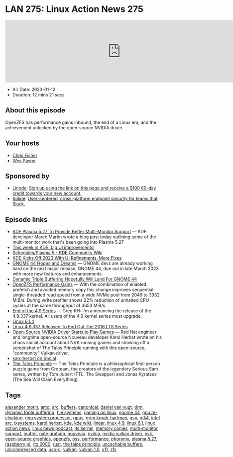 # LAN 275: Linux Action News 275

<iframe src="https://player.fireside.fm/v2/DAcK9LdX+Wi-myIs5?theme=dark" width="740" height="200" frameborder="0" scrolling="no"></iframe>

* Air Date: 2023-01-12
* Duration: 12 mins 21 secs

## About this episode

OpenZFS has performance gains inbound, the end of a Linux era, and the achievement unlocked by the open-source NVIDIA driver.

## Your hosts
* [Chris Fisher](https://linuxactionnews.com/hosts/chris)
* [Wes Payne](https://linuxactionnews.com/hosts/wes)

## Sponsored by

  * [Linode](http://linode.com/lan): [Sign up using the link on this page and receive a $100 60-day credit towards your new account. ](http://linode.com/lan)
  * [Kolide](https://kolide.com/lan): [User-centered, cross-platform endpoint security for teams that Slack. ](https://kolide.com/lan)



## Episode links

  * [KDE Plasma 5.27 To Provide Better Multi-Monitor Support](https://www.phoronix.com/news/KDE-Plasma-5.27-Multi-Monitor "KDE Plasma 5.27 To Provide Better Multi-Monitor Support") — KDE developer Marco Martin wrote a blog post today outlining some of the multi-monitor work that's been going into Plasma 5.27
  * [This week in KDE: big UI improvements!](https://pointieststick.com/2023/01/06/this-week-in-kde-big-ui-improvements/ "This week in KDE: big UI improvements!")
  * [Schedules/Plasma 5 - KDE Community Wiki](https://community.kde.org/Schedules/Plasma_5 "Schedules/Plasma 5 - KDE Community Wiki")
  * [KDE Kicks Off 2023 With UI Refinements, More Fixes](https://www.phoronix.com/news/KDE-Starts-2023 "KDE Kicks Off 2023 With UI Refinements, More Fixes")
  * [GNOME 44 Hopes and Dreams](https://9to5linux.com/gnome-44-release-date "GNOME 44 Hopes and Dreams") — GNOME devs are already working hard on the next major release, GNOME 44, due out in late March 2023 with more new features and enhancements.
  * [Dynamic Triple Buffering Hopefully Will Land For GNOME 44](https://www.phoronix.com/news/GNOME-44-Hopes-Triple-Buffering "Dynamic Triple Buffering Hopefully Will Land For GNOME 44")
  * [OpenZFS Performance Gains](https://github.com/openzfs/zfs/pull/14243 "OpenZFS Performance Gains") — With the combination of enabled prefetch and avoided memory copy this change improves sequential single-threaded read speed from a wide NVMe pool from 2049 to 3932 MiB/s. During write profiler shows 22% reduction of unhalted CPU cycles at the same throughput of 3653 MiB/s.
  * [End of the 4.9 Series](https://lore.kernel.org/lkml/Y7lbu6%2F0P7Q%2FP3oj@kroah.com/T/ "End of the 4.9 Series") — Greg KH: I'm announcing the release of the 4.9.337 kernel. All users of the 4.9 kernel series must upgrade.
  * [Linux 6.1.4](https://lore.kernel.org/lkml/1673088312205135@kroah.com/T/#t "Linux 6.1.4")
  * [Linux 4.9.337 Released To End Out The 2016 LTS Series](https://www.phoronix.com/news/Linux-4.9.337-LTS-Over "Linux 4.9.337 Released To End Out The 2016 LTS Series")
  * [Open-Source NVIDIA Driver Starts to Play Games](https://www.phoronix.com/news/NVK-Running-Talos-Game "Open-Source NVIDIA Driver Starts to Play Games") — Red Hat engineer and longtime open-source Nouveau developer Karol Herbst wrote on his chaos.social account about NVK running games and showing off a screenshot of The Talos Principle running with this open-source, "community" Vulkan driver.
  * [karolherbst on Social](https://chaos.social/@karolherbst/109666048560595911 "karolherbst on Social")
  * [The Talos Principle](http://www.croteam.com/talosprinciple/ "The Talos Principle") — The Talos Principle is a philosophical first-person puzzle game from Croteam, the creators of the legendary Serious Sam series, written by Tom Jubert (FTL, The Swapper) and Jonas Kyratzes (The Sea Will Claim Everything). 



## Tags

[alexander motin](https://linuxactionnews.com/tags/alexander%20motin), [amd](https://linuxactionnews.com/tags/amd), [arc](https://linuxactionnews.com/tags/arc), [buffers](https://linuxactionnews.com/tags/buffers), [canonical](https://linuxactionnews.com/tags/canonical), [daniel van vugt](https://linuxactionnews.com/tags/daniel%20van%20vugt), [drm](https://linuxactionnews.com/tags/drm), [dynamic triple buffering](https://linuxactionnews.com/tags/dynamic%20triple%20buffering), [file systems](https://linuxactionnews.com/tags/file%20systems), [gaming on linux](https://linuxactionnews.com/tags/gaming%20on%20linux), [gnome 44](https://linuxactionnews.com/tags/gnome%2044), [gpu re-clocking](https://linuxactionnews.com/tags/gpu%20re-clocking), [gpu system processor](https://linuxactionnews.com/tags/gpu%20system%20processor), [gpus](https://linuxactionnews.com/tags/gpus), [greg kroah-hartman](https://linuxactionnews.com/tags/greg%20kroah-hartman), [gsp](https://linuxactionnews.com/tags/gsp), [gtk4](https://linuxactionnews.com/tags/gtk4), [intel arc](https://linuxactionnews.com/tags/intel%20arc), [ixsystems](https://linuxactionnews.com/tags/ixsystems), [karol herbst](https://linuxactionnews.com/tags/karol%20herbst), [kde](https://linuxactionnews.com/tags/kde), [kde wiki](https://linuxactionnews.com/tags/kde%20wiki), [linear](https://linuxactionnews.com/tags/linear), [linux 4.9](https://linuxactionnews.com/tags/linux%204.9), [linux 6.1](https://linuxactionnews.com/tags/linux%206.1), [linux action news](https://linuxactionnews.com/tags/linux%20action%20news), [linux news podcast](https://linuxactionnews.com/tags/linux%20news%20podcast), [lts kernel](https://linuxactionnews.com/tags/lts%20kernel), [memory copies](https://linuxactionnews.com/tags/memory%20copies), [multi-monitor support](https://linuxactionnews.com/tags/multi-monitor%20support), [mutter](https://linuxactionnews.com/tags/mutter), [nate graham](https://linuxactionnews.com/tags/nate%20graham), [nouveau](https://linuxactionnews.com/tags/nouveau), [nvidia](https://linuxactionnews.com/tags/nvidia), [nvidia vulkan driver](https://linuxactionnews.com/tags/nvidia%20vulkan%20driver), [nvk](https://linuxactionnews.com/tags/nvk), [open-source graphics](https://linuxactionnews.com/tags/open-source%20graphics), [openzfs](https://linuxactionnews.com/tags/openzfs), [oss](https://linuxactionnews.com/tags/oss), [performance](https://linuxactionnews.com/tags/performance), [phoronix](https://linuxactionnews.com/tags/phoronix), [plasma 5.27](https://linuxactionnews.com/tags/plasma%205.27), [raspberry pi](https://linuxactionnews.com/tags/raspberry%20pi), [rtx 2000](https://linuxactionnews.com/tags/rtx%202000), [rust](https://linuxactionnews.com/tags/rust), [the talos principle](https://linuxactionnews.com/tags/the%20talos%20principle), [uncachable buffers](https://linuxactionnews.com/tags/uncachable%20buffers), [uncompressed data](https://linuxactionnews.com/tags/uncompressed%20data), [usb-c](https://linuxactionnews.com/tags/usb-c), [vulkan](https://linuxactionnews.com/tags/vulkan), [vulkan 1.0](https://linuxactionnews.com/tags/vulkan%201.0), [x11](https://linuxactionnews.com/tags/x11), [zfs](https://linuxactionnews.com/tags/zfs)